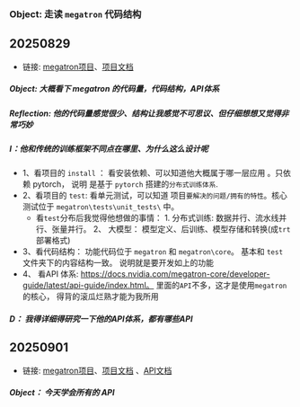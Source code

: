### Object:  走读 `megatron` 代码结构


## 20250829
- 链接: [megatron项目](https://github.com/NVIDIA/Megatron-LM)、[项目文档](https://docs.nvidia.com/megatron-core/developer-guide/latest/user-guide/index.html#quick-start) 

##### Object: 大概看下 megatron 的代码量，代码结构，API体系
##### Reflection: 他的代码量感觉很少、结构让我感觉不可思议、但仔细想想又觉得非常巧妙
##### I：他和传统的训练框架不同点在哪里、为什么这么设计呢
- 1、看项目的 `install` ： 看安装依赖、可以知道他大概属于哪一层应用 。只依赖 pytorch， 说明 是基于 `pytorch` 搭建的`分布式训练体系`.
- 2、看项目的 `test`: 看单元测试，可以知道 项目`要解决的问题/拥有的特性`。核心测试位于 `megatron\tests\unit_tests\` 中。
  -  看`test`分布后我觉得他想做的事情： 1. 分布式训练: 数据并行、流水线并行、张量并行。 2、 大模型： 模型定义、后训练、模型存储和转换(成`trt`部署格式)
- 3、看代码结构： 功能代码位于 `megatron` 和 `megatron\core`。 基本和 `test` 文件夹下的内容结构一致。 说明就是要开发如上的功能
- 4、 看API 体系: https://docs.nvidia.com/megatron-core/developer-guide/latest/api-guide/index.html。 里面的`API`不多，这才是使用`megatron`的核心， 得背的滚瓜烂熟才能为我所用

##### D： 我得详细得研究一下他的API体系，都有哪些API


## 20250901


- 链接: [megatron项目](https://github.com/NVIDIA/Megatron-LM)、[项目文档](https://docs.nvidia.com/megatron-core/developer-guide/latest/user-guide/index.html#quick-start) 、[API文档](https://docs.nvidia.com/megatron-core/developer-guide/latest/api-guide/index.html)


##### Object： 今天学会所有的 API 

